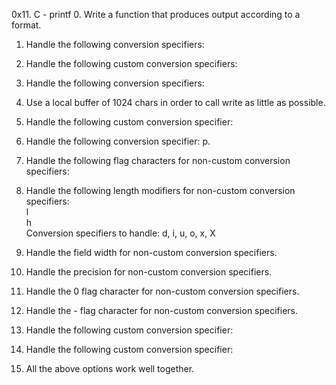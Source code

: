0x11. C - printf
0. Write a function that produces output according to a format.                        
                                                                                 
1. Handle the following conversion specifiers:

2. Handle the following custom conversion specifiers:                                  
                                                                                    
3. Handle the following conversion specifiers:                                         
                                                                                    
4. Use a local buffer of 1024 chars in order to call write as little as possible.      
                                                                                    
5. Handle the following custom conversion specifier:                                   
                                                                                    
6. Handle the following conversion specifier: p.                                       
                                                                                    
7. Handle the following flag characters for non-custom conversion specifiers:          
                                                                                    
8. Handle the following length modifiers for non-custom conversion specifiers:                                                                                 
l                                                                                   
h                                                                                   
Conversion specifiers to handle: d, i, u, o, x, X                                   
                                                                                    
9. Handle the field width for non-custom conversion specifiers.                        
                                                                                    
10. Handle the precision for non-custom conversion specifiers.                          
                                                                                    
11. Handle the 0 flag character for non-custom conversion specifiers.                   
                                                                                    
12. Handle the - flag character for non-custom conversion specifiers.                   
                                                                                    
13. Handle the following custom conversion specifier:                                   
                                                                                    
14. Handle the following custom conversion specifier:                                                                                                               
15. All the above options work well together. 
